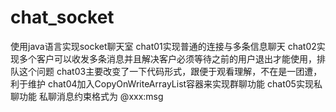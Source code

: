 # chat_socket
使用java语言实现socket聊天室
chat01实现普通的连接与多条信息聊天
chat02实现多个客户可以收发多条消息并且解决客户必须等待之前的用户退出才能使用，排队这个问题
chat03主要改变了一下代码形式，跟便于观看理解，不在是一团遭，利于维护
chat04加入CopyOnWriteArrayList容器来实现群聊功能
chat05实现私聊功能  私聊消息约束格式为 @xxx:msg

